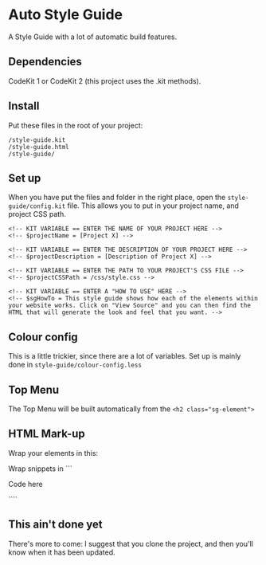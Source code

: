 Auto Style Guide
================

A Style Guide with a lot of automatic build features.

## Dependencies

CodeKit 1 or CodeKit 2 (this project uses the .kit methods).

## Install

Put these files in the root of your project:

    /style-guide.kit
    /style-guide.html
    /style-guide/
    
## Set up

When you have put the files and folder in the right place, open the ```style-guide/config.kit``` file. This allows you to put in your project name, and project CSS path.

```
<!-- KIT VARIABLE == ENTER THE NAME OF YOUR PROJECT HERE -->
<!-- $projectName = [Project X] -->

<!-- KIT VARIABLE == ENTER THE DESCRIPTION OF YOUR PROJECT HERE -->
<!-- $projectDescription = [Description of Project X] -->

<!-- KIT VARIABLE == ENTER THE PATH TO YOUR PROJECT'S CSS FILE -->
<!-- $projectCSSPath = /css/style.css -->

<!-- KIT VARIABLE == ENTER A "HOW TO USE" HERE -->
<!-- $sgHowTo = This style guide shows how each of the elements within your website works. Click on "View Source" and you can then find the HTML that will generate the look and feel that you want. -->

```

## Colour config

This is a little trickier, since there are a lot of variables. Set up is mainly done in ```style-guide/colour-config.less```

## Top Menu

The Top Menu will be built automatically from the ````<h2 class="sg-element">````

## HTML Mark-up

Wrap your elements in this:

Wrap snippets in ```<div data-xrayhtml="flip" class="prism zeroclip"><p>Code here</p></div>````

## This ain't done yet

There's more to come: I suggest that you clone the project, and then you'll know when it has been updated.





